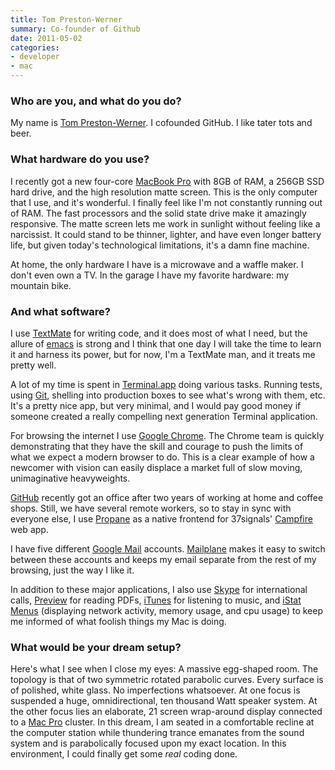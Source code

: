 ```yaml
---
title: Tom Preston-Werner
summary: Co-founder of Github
date: 2011-05-02
categories:
- developer
- mac
---
```


### Who are you, and what do you do?

My name is [Tom Preston-Werner](http://tom.preston-werner.com/ "Tom's website."). I cofounded GitHub. I like tater tots and beer.

### What hardware do you use?

I recently got a new four-core [MacBook Pro][macbook-pro] with 8GB of RAM, a 256GB SSD hard drive, and the high resolution matte screen. This is the only computer that I use, and it's wonderful. I finally feel like I'm not constantly running out of RAM. The fast processors and the solid state drive make it amazingly responsive. The matte screen lets me work in sunlight without feeling like a narcissist. It could stand to be thinner, lighter, and have even longer battery life, but given today's technological limitations, it's a damn fine machine.

At home, the only hardware I have is a microwave and a waffle maker. I don't even own a TV. In the garage I have my favorite hardware: my mountain bike.

### And what software?

I use [TextMate][] for writing code, and it does most of what I need, but the allure of [emacs][] is strong and I think that one day I will take the time to learn it and harness its power, but for now, I'm a TextMate man, and it treats me pretty well.

A lot of my time is spent in [Terminal.app][terminal] doing various tasks. Running tests, using [Git][], shelling into production boxes to see what's wrong with them, etc. It's a pretty nice app, but very minimal, and I would pay good money if someone created a really compelling next generation Terminal application.

For browsing the internet I use [Google Chrome][chrome]. The Chrome team is quickly demonstrating that they have the skill and courage to push the limits of what we expect a modern browser to do. This is a clear example of how a newcomer with vision can easily displace a market full of slow moving, unimaginative heavyweights.

[GitHub][] recently got an office after two years of working at home and coffee shops. Still, we have several remote workers, so to stay in sync with everyone else, I use [Propane][] as a native frontend for 37signals' [Campfire][] web app.

I have five different [Google Mail][gmail] accounts. [Mailplane][] makes it easy to switch between these accounts and keeps my email separate from the rest of my browsing, just the way I like it.

In addition to these major applications, I also use [Skype][] for international calls, [Preview][] for reading PDFs, [iTunes][] for listening to music, and [iStat Menus][istat-menus] (displaying network activity, memory usage, and cpu usage) to keep me informed of what foolish things my Mac is doing.

### What would be your dream setup?

Here's what I see when I close my eyes: A massive egg-shaped room. The topology is that of two symmetric rotated parabolic curves. Every surface is of polished, white glass. No imperfections whatsoever. At one focus is suspended a huge, omnidirectional, ten thousand Watt speaker system. At the other focus lies an elaborate, 21 screen wrap-around display connected to a [Mac Pro][mac-pro] cluster. In this dream, I am seated in a comfortable recline at the computer station while thundering trance emanates from the sound system and is parabolically focused upon my exact location. In this environment, I could finally get some *real* coding done.

[campfire]: https://basecamp.com/retired/campfire "Web-based chat."
[chrome]: https://www.google.com/intl/en/chrome/browser/ "A WebKit-based browser, where each tab runs in its own thread."
[emacs]: http://www.gnu.org/software/emacs/ "A free open-source text editor."
[git]: https://git-scm.com/ "A version control system."
[github]: https://github.com/ "A Git code repository service."
[gmail]: https://mail.google.com/mail/ "Web-based email."
[istat-menus]: https://bjango.com/mac/istatmenus/ "A collection of Mac OS X menu items for monitoring your system."
[itunes]: https://www.apple.com/itunes/ "A jukebox application and online store."
[mac-pro]: https://www.apple.com/mac-pro/ "The Intel-based Mac tower computer."
[macbook-pro]: https://www.apple.com/macbook-pro/ "A laptop."
[mailplane]: https://mailplaneapp.com/ "A Mac desktop client for Gmail."
[preview]: https://en.wikipedia.org/wiki/Preview_(Mac_OS) "An image viewer included with Mac OS X."
[propane]: http://web.archive.org/web/20170610020904/http://propaneapp.com:80/ "A native Mac client for the Campfire chat service."
[skype]: https://www.skype.com/en/ "Voice and video chat software."
[terminal]: https://en.wikipedia.org/wiki/Terminal_(OS_X) "A console application included with Mac OS X."
[textmate]: https://macromates.com/ "A text editor for the Mac."

